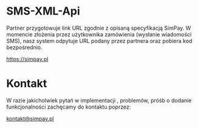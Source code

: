 # SMS-XML-Api
Partner przygotowuje link URL zgodnie z opisaną specyfikacją SimPay. W momencie złożenia przez użytkownika zamówienia (wysłanie wiadomości SMS), nasz system odpytuje URL podany przez partnera oraz pobiera kod bezpośrednio.

https://simpay.pl

# Kontakt
W razie jakicholwiek pytań w implementacji , problemów, próśb o dodanie funkcjonalności zachęcamy do kontaktu poprzez:

<kontakt@simpay.pl>
